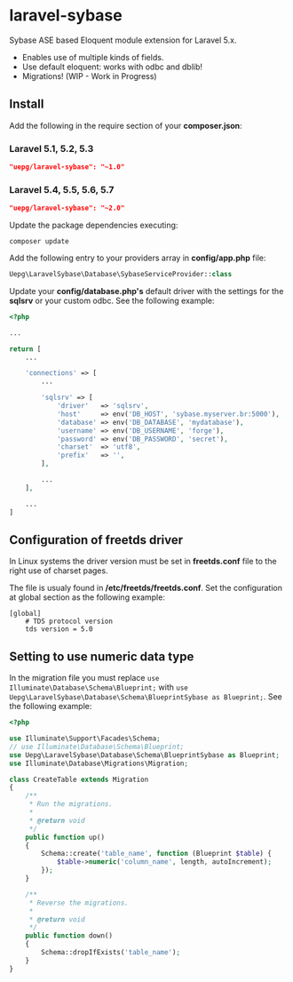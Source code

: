# laravel-sybase

Sybase ASE based Eloquent module extension for Laravel 5.x.
* Enables use of multiple kinds of fields.
* Use default eloquent: works with odbc and dblib!
* Migrations! (WIP - Work in Progress)

## Install

Add the following in the require section of your **composer.json**:

### Laravel 5.1, 5.2, 5.3

```json
"uepg/laravel-sybase": "~1.0"
```
### Laravel 5.4, 5.5, 5.6, 5.7

```json
"uepg/laravel-sybase": "~2.0"
```

Update the package dependencies executing:

```shell
composer update
```

Add the following entry to your providers array in **config/app.php** file: 

```php
Uepg\LaravelSybase\Database\SybaseServiceProvider::class
```

Update your **config/database.php's** default driver with the settings for the **sqlsrv** or your custom odbc. See the following example:

```php
<?php

...

return [
    ...

    'connections' => [
        ...

        'sqlsrv' => [
            'driver'   => 'sqlsrv',
            'host'     => env('DB_HOST', 'sybase.myserver.br:5000'),
            'database' => env('DB_DATABASE', 'mydatabase'),
            'username' => env('DB_USERNAME', 'forge'),
            'password' => env('DB_PASSWORD', 'secret'),
            'charset'  => 'utf8',
            'prefix'   => '',
        ],

        ...
    ],

    ...
]
```

 
## Configuration of freetds driver

In Linux systems the driver version must be set in **freetds.conf** file to the right use of charset pages.

The file is usualy found in **/etc/freetds/freetds.conf**. Set the configuration at global section as the following example:

```text
[global]
    # TDS protocol version
    tds version = 5.0
```

## Setting to use numeric data type

In the migration file you must replace `use Illuminate\Database\Schema\Blueprint;` with `use Uepg\LaravelSybase\Database\Schema\BlueprintSybase as Blueprint;`. See the following example:

```php
<?php

use Illuminate\Support\Facades\Schema;
// use Illuminate\Database\Schema\Blueprint;
use Uepg\LaravelSybase\Database\Schema\BlueprintSybase as Blueprint;
use Illuminate\Database\Migrations\Migration;

class CreateTable extends Migration
{
    /**
     * Run the migrations.
     *
     * @return void
     */
    public function up()
    {
        Schema::create('table_name', function (Blueprint $table) {
            $table->numeric('column_name', length, autoIncrement);
        });
    }

    /**
     * Reverse the migrations.
     *
     * @return void
     */
    public function down()
    {
        Schema::dropIfExists('table_name');
    }
}
```
